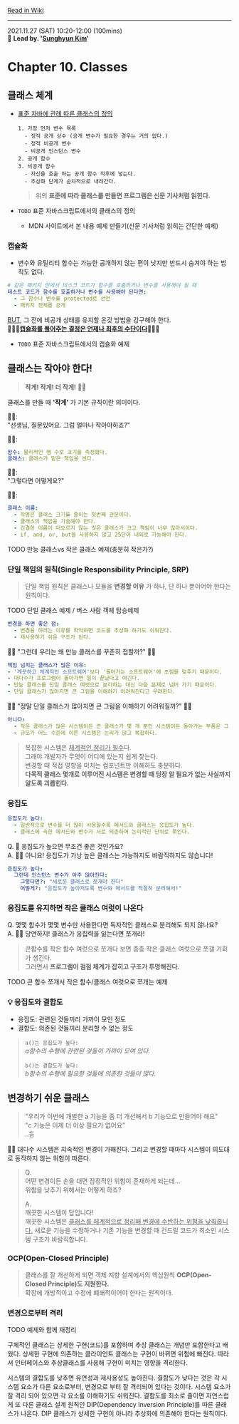 [Read in Wiki](https://github.com/SPONGE-JL/CrashLab-CleanCode/wiki/Chapter-10.-Classes)

---

2021.11.27 (SAT) 10:20-12:00 (100mins)  
🚀 **Lead by. '[Sunghyun Kim](https://github.com/dev-chloe)'**

# Chapter 10. Classes

## 클래스 체계

- [표준 자바에 관례 따른 클래스의 정의](https://gist.github.com/dev-chloe/470a4adfedf49a640a1bc8aa23a63a02)

  ```plaintext
  1. 가장 먼저 변수 목록
    - 정적 공개 상수 (공개 변수가 필요한 경우는 거의 없다.)
    - 정적 비공개 변수
    - 비공개 인스턴스 변수
  2. 공개 함수
  3. 비공개 함수
    - 자신을 호출 하는 공개 함수 직후에 넣는다.
    - 추상화 단계가 순차적으로 내려간다.
  ```

  > 위의 **표준에 따라 클래스를 만들면 프로그램은 신문 기사처럼 읽힌다.**

- `TODO` 표준 자바스크립트에서의 클래스의 정의

  - MDN 사이트에서 본 내용 예제 만들기(신문 기사처럼 읽히는 간단한 예제)

### 캡슐화

- 변수와 유틸리티 함수는 가능한 공개하지 않는 편이 낫지만 반드시 숨겨야 하는 법칙도 없다.

```yaml
# 같은 패키지 안에서 테스크 코드가 함수를 호출하거나 변수를 사용해야 될 때
테스트 코드가 함수를 호출하거나 변수를 사용해야 된다면:
  - 그 함수나 변수를 protected로 선언
  - 패키지 전체를 공개
```

<u>BUT</u>, 그 전에 비공개 상태를 유지할 온갖 방법을 강구해야 한다.  
🙏🙏🙏**<u>캡슐화를 풀어주는 결정은 언제나 최후의 수단이다</u>**🙏🙏🙏

- `TODO` 표준 자바스크립트에서의 캡슐화 예제

## 클래스는 작아야 한다!

> **작게! 작게! 더 작게!** 🙆🙆

클래스를 만들 때 **'작게'** 가 기본 규칙이란 의미이다.

🙋‍♀️:  
"선생님, 질문있어요. 그럼 얼마나 작아야하죠?"

👨‍🏫:

```yaml
함수: 물리적인 행 수로 크기를 측정했다.
클래스: 클래스가 맡은 책임을 센다.
```

🙋‍♀️:  
"그렇다면 어떻게요?"

👨‍🏫:

```yaml
클래스 이름:
  - 작명은 클래스 크기를 줄이는 첫번째 관문이다.
  - 클래스의 책임을 기술해야 한다.
  - 간결한 이름이 떠오르지 않는 것은 클래스가 크고 책임이 너무 많아서이다.
  - if, and, or, but을 사용하지 않고 25단어 내외로 가능해야 한다.
```

TODO 만능 클래스vs 작은 클래스 예제(충분히 작은가?)

### 단일 책임의 원칙(Single Responsibility Principle, SRP)

> 단일 책임 원칙은 클래스나 모듈을 **변경할 이유** 가 하나, 단 하나 뿐이어야 한다는 원칙이다.

TODO 단일 클래스 예제 / 버스 사람 객체 탑승예제

```yaml
변경을 하면 좋은 점:
  - 변경을 하려는 이유를 파악하면 코드를 추상화 하기도 쉬워진다.
  - 재사용하기 쉬운 구조가 된다.
```

🤦‍♂️ "그런데 우리는 왜 만능 클래스를 꾸준히 접할까?" 🤦‍♀️

```yaml
책임 넘치는 클래스가 많은 이유:
- '깨끗하고 체계적인 소프트웨어'보다 '돌아가는 소프트웨어'에 초점을 맞추기 때문이다.
- 대다수가 프로그램이 돌아가면 일이 끝났다고 여긴다.
- 만능 클래스를 단일 클래스 여럿으로 분리하는 대신 다음 문제로 넘어 가기 때문이다.
- 단일 클래스가 많아지면 큰 그림을 이해하기 어려워진다고 우려한다.
```

🤷‍♂️ "정말 단일 클래스가 많아지면 큰 그림을 이해하기 어려워질까?" 🤷‍♀️

```yaml
아니다:
  - 작은 클래스가 많은 시스템이든 큰 클래스가 몇 개 뿐인 시스템이든 돌아가는 부품은 그 수가 비슷하다.
  - 규모가 어느 수준에 이른 시스템은 논리가 많고 복잡하다.
```

> 복잡한 시스템은 <u>체계적인 정리가 필수</u>다.  
> 그래야 개발자가 무엇이 어디에 있는지 쉽게 찾는다.  
> 변경할 때 적접 영향을 미치는 컴포넌트만 이해하도 충분하다.  
> **다목적 클래스 몇개로 이루어진 시스템은 변경할 때 당장 알 필요가 없는 사실까지 알도록 괴롭힌다.**

### 응집도

```yaml
응집도가 높다:
  - 일반적으로 변수를 더 많이 사용할수록 메서드와 클래스는 응집도가 높다.
  - 클래스에 속한 메서드와 변수가 서로 의존하며 논리적인 단위로 묶인다.
```

Q. 💁 응집도가 높으면 무조건 좋은 것인가요?  
A. 🙅‍♀️ 아니요! 응집도가 가낭 높은 클래스는 가능하지도 바람직하지도 않습니다!

```yaml
응집도가 높다:
  그런데 인스턴스 변수가 아주 많아진다:
    그렇다면?: "새로운 클래스로 쪼개야 한다"
    어떻게?: "응집도가 높아지도록 변수와 메서드를 적절히 분리해서!"
```

### 응집도를 유지하면 작은 클래스 여럿이 나온다

Q. 몇몇 함수가 몇몇 변수만 사용한다면 독자적인 클래스로 분리해도 되지 않나요?  
A. 🙆‍♂️ 당연하지! 클래스가 응집력을 잃는다면 쪼개라!

> 큰함수를 작은 함수 여럿으로 쪼개다 보면 종종 작은 클래스 여럿으로 쪼갤 기회가 생긴다.  
> 그러면서 **프로그램이 점점 체계가 잡히고 구조가 투명해진다.**

TODO 큰 함수 쪼개서 작은 함수/클래스 여럿으로 쪼개는 예제

### 💡 응집도와 결합도

- 응집도: 관련된 것들끼리 가까이 모인 정도
- 결합도: 의존된 것들끼리 분리할 수 없는 정도

> `a()는 응집도가 높다:`  
> _a함수의 수행에 관련된 것들이 가까이 모여 있다._
>
> `b()는 결합도가 높다:`  
> _b함수의 수행에 필요한 것들에 의존한 것들이 많다._

## 변경하기 쉬운 클래스

> "우리가 이번에 개발한 a 기능을 좀 더 개선해서 b 기능으로 만들어야 해요"  
> "c 기능은 이제 더 이상 필요가 없어요"  
> ..등

🤦‍♂️ 대다수 시스템은 지속적인 변경이 가해진다. 그리고 변경할 때마다 시스템이 의도대로 동작하지 않는 위험이 따른다.

> Q.  
> 어떤 변경이든 손을 대면 잠정적인 위험이 존재하게 되는데...  
> 위험을 낮추기 위해서는 어떻게 하죠?
>
> A.  
> 깨끗한 시스템이 답입니다!  
> 깨끗한 시스템은 <u>클래스를 체계적으로 정리해 변경에 수반하는 위험을 낮춰줍니다.</u>
> 새로운 기능을 수정하거나 기존 기능을 변경할 때 건드릴 코드가 최소인 시스템 구조가 바람직합니다.

### OCP(Open-Closed Principle)

> 클래스를 잘 개선하게 되면 객체 지향 설계에서의 핵심원칙 **OCP(Open-Closed Principle)도 지원한다.**  
> 확장에 개방적이고 수정에 폐쇄적이어야 한다는 원칙이다.

### 변경으로부터 격리

TODO 예제와 함께 재정리

구체적인 클래스는 상세한 구현(코드)를 포함하며 추상 클래스는 개념만 포함한다고 배웠다.
상세한 구현에 의존하는 클라이언트 클래스는 구현이 바뀌면 위험에 빠진다.
따라서 인터페이스와 추상클래스를 사용해 구현이 미치는 영향을 격리한다.

시스템의 결합도를 낮추면 유연성과 재사용성도 높아진다.
결함도가 낮다는 것은 각 시스템 요소가 다른 요소로부터, 변경으로 부터 잘 격리되어 있다는 것이다.
시스템 요소가 잘 격리 되어 있으면 각 요소를 이해하기도 쉬워진다.
결함도를 최소로 줄이면 자연스럽게 또 다른 클래스 설계 원칙인 DIP(Dependency Inversion Principle)를 따른 클래스가 나온다.
DIP 클래스가 상세한 구현이 아니라 추상화에 의존해야 한다는 원칙이다.
